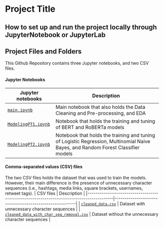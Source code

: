 # Project Title

## How to set up and run the project locally through JupyterNotebook or JupyterLab

## Project Files and Folders
This Github Repository contains three Jupyter notebooks, and two CSV files.

#### Jupyter Notebooks
| Jupyter notebooks                               | Description                                                                 |
|-------------------------------------------------|-----------------------------------------------------------------------------|
| [`main.ipynb`](ToxicComment_S13_Group8.ipynb)   | Main notebook that also holds the Data Cleaning and Pre-processing, and EDA |
| [`ModelingPT1.ipynb`](ModelingPT1.ipynb)        | Notebook that holds the training and tuning of BERT and RoBERTa models      |
| [`ModelingPT2.ipynb`](ModelingPT2.ipynb)        | Notebook that holds the training and tuning of Logistic Regression, Multinomial Naive Bayes, and Random Forest Classifier models      |

#### Comma-separated values (CSV) files
The two CSV files holds the dataset that was used to train the models. However, their main difference is the presence of unnecessary character sequences (i.e., hashtags, media links, square brackets, usernames, retweet tags).
| CSV files                                                                                | Description                                               |
|-------------------------------------------------------------------------------------------|----------------------------------------------------------|
| [`cleaned_data.csv`](cleaned_data.csv)                                                    | Dataset with unnecessary character sequences             |
| [`cleaned_data_with_char_seq_removal.csv`](cleaned_data_with_char_seq_removal.csv)        | Dataset without the unnecessary character sequences      |

